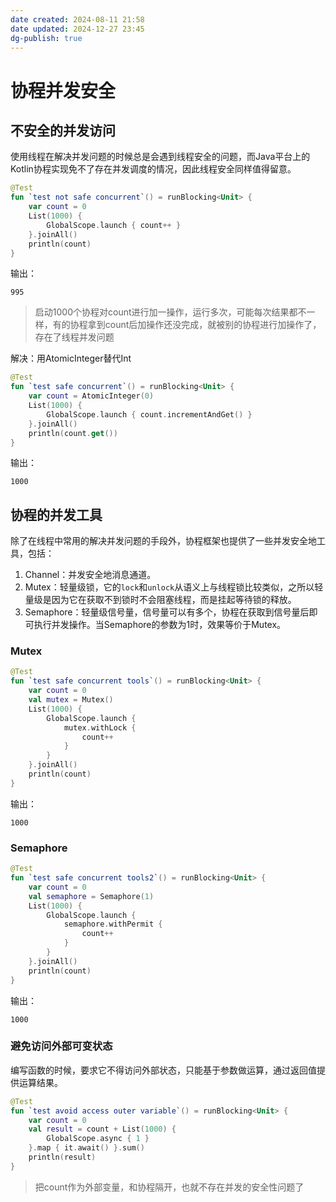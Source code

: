 ```yaml
---
date created: 2024-08-11 21:58
date updated: 2024-12-27 23:45
dg-publish: true
---
```


# 协程并发安全

## 不安全的并发访问

使用线程在解决并发问题的时候总是会遇到线程安全的问题，而Java平台上的Kotlin协程实现免不了存在并发调度的情况，因此线程安全同样值得留意。

```kotlin
@Test
fun `test not safe concurrent`() = runBlocking<Unit> {
    var count = 0
    List(1000) {
        GlobalScope.launch { count++ }
    }.joinAll()
    println(count)
}
```

输出：

```
995
```

> 启动1000个协程对count进行加一操作，运行多次，可能每次结果都不一样，有的协程拿到count后加操作还没完成，就被别的协程进行加操作了，存在了线程并发问题

解决：用AtomicInteger替代Int

```kotlin
@Test
fun `test safe concurrent`() = runBlocking<Unit> {
    var count = AtomicInteger(0)
    List(1000) {
        GlobalScope.launch { count.incrementAndGet() }
    }.joinAll()
    println(count.get())
}
```

输出：

```
1000
```

## 协程的并发工具

除了在线程中常用的解决并发问题的手段外，协程框架也提供了一些并发安全地工具，包括：

1. Channel：并发安全地消息通道。
2. Mutex：轻量级锁，它的`lock`和`unlock`从语义上与线程锁比较类似，之所以轻量级是因为它在获取不到锁时不会阻塞线程，而是挂起等待锁的释放。
3. Semaphore：轻量级信号量，信号量可以有多个，协程在获取到信号量后即可执行并发操作。当Semaphore的参数为1时，效果等价于Mutex。

### Mutex

```kotlin
@Test
fun `test safe concurrent tools`() = runBlocking<Unit> {
    var count = 0
    val mutex = Mutex()
    List(1000) {
        GlobalScope.launch {
            mutex.withLock {
                count++
            }
        }
    }.joinAll()
    println(count)
}
```

输出：

```
1000
```

### Semaphore

```kotlin
@Test
fun `test safe concurrent tools2`() = runBlocking<Unit> {
    var count = 0
    val semaphore = Semaphore(1)
    List(1000) {
        GlobalScope.launch {
            semaphore.withPermit {
                count++
            }
        }
    }.joinAll()
    println(count)
}
```

输出：

```
1000
```

### 避免访问外部可变状态

编写函数的时候，要求它不得访问外部状态，只能基于参数做运算，通过返回值提供运算结果。

```kotlin
@Test
fun `test avoid access outer variable`() = runBlocking<Unit> {
    var count = 0
    val result = count + List(1000) {
        GlobalScope.async { 1 }
    }.map { it.await() }.sum()
    println(result)
}
```

> 把count作为外部变量，和协程隔开，也就不存在并发的安全性问题了
